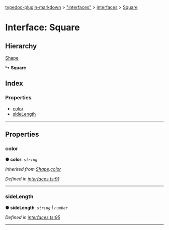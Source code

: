 [typedoc-plugin-markdown](../README.md) > ["interfaces"](../modules/_interfaces_.md) > [interfaces](../modules/_interfaces_.interfaces.md) > [Square](../interfaces/_interfaces_.interfaces.square.md)

# Interface: Square

## Hierarchy

 [Shape](_interfaces_.interfaces.shape.md)

**↳ Square**

## Index

### Properties

* [color](_interfaces_.interfaces.square.md#color)
* [sideLength](_interfaces_.interfaces.square.md#sidelength)

---

## Properties

<a id="color"></a>

###  color

**● color**: *`string`*

*Inherited from [Shape](_interfaces_.interfaces.shape.md).[color](_interfaces_.interfaces.shape.md#color)*

*Defined in [interfaces.ts:91](https://github.com/OutSystems/typedoc-plugin-markdown/blob/master/test/src/interfaces.ts#L91)*

___
<a id="sidelength"></a>

###  sideLength

**● sideLength**: *`string` \| `number`*

*Defined in [interfaces.ts:95](https://github.com/OutSystems/typedoc-plugin-markdown/blob/master/test/src/interfaces.ts#L95)*

___

